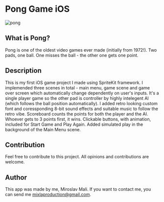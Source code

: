 # Pong Game iOS

![pong](https://user-images.githubusercontent.com/68731924/131140548-6d0c23ac-2d86-4cc3-8ac3-871e5bde965d.png)

## What is Pong?

Pong is one of the oldest video games ever made (initially from 1972!). Two pads, one ball. One misses the ball - the other one gets one point.

## Description

This is my first iOS game project I made using SpriteKit framework. 
I implemended three scenes in total - main menu, game scene and game over screen which automatically change dependently on user's inputs.
It's a single player game so the other pad is controller by highly intelegent AI (which follows the ball position automatically).
I added retro looking custom font and coressponding 8-bit sound effects and suitable music to follow the retro vibe.
Scoreboard counts the points for both the player and the AI. Whoever gets to 3 points first, it wins.
Clickable buttons, with animation, included for Start Game and Play Again.
Added simulated play in the background of the Main Menu scene.

## Contribution

Feel free to contribute to this project. All opinions and contributions are welcome.

## Author

This app was made by me, Miroslav Mali. If you want to contact me, you can send me mixlaproduction@gmail.com.
